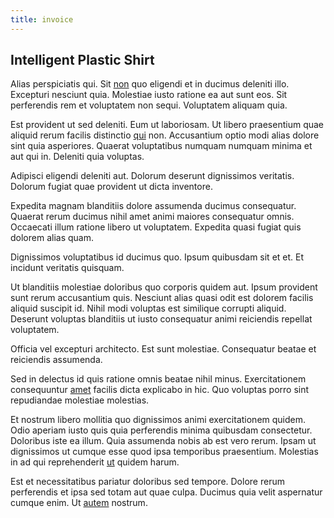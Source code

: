 ```yaml
---
title: invoice
---
```


## Intelligent Plastic Shirt

Alias perspiciatis qui. Sit [non](/dolore/odio/neque/solutions_quantifying.md) quo eligendi et in ducimus deleniti illo. Excepturi nesciunt quia. Molestiae iusto ratione ea aut sunt eos. Sit perferendis rem et voluptatem non sequi. Voluptatem aliquam quia.

Est provident ut sed deleniti. Eum ut laboriosam. Ut libero praesentium quae aliquid rerum facilis distinctio [qui](/dolore/odio/neque/repellat/toolset.md) non. Accusantium optio modi alias dolore sint quia asperiores. Quaerat voluptatibus numquam numquam minima et aut qui in. Deleniti quia voluptas.

Adipisci eligendi deleniti aut. Dolorum deserunt dignissimos veritatis. Dolorum fugiat quae provident ut dicta inventore.

Expedita magnam blanditiis dolore assumenda ducimus consequatur. Quaerat rerum ducimus nihil amet animi maiores consequatur omnis. Occaecati illum ratione libero ut voluptatem. Expedita quasi fugiat quis dolorem alias quam.

Dignissimos voluptatibus id ducimus quo. Ipsum quibusdam sit et et. Et incidunt veritatis quisquam.

Ut blanditiis molestiae doloribus quo corporis quidem aut. Ipsum provident sunt rerum accusantium quis. Nesciunt alias quasi odit est dolorem facilis aliquid suscipit id. Nihil modi voluptas est similique corrupti aliquid. Deserunt voluptas blanditiis ut iusto consequatur animi reiciendis repellat voluptatem.

Officia vel excepturi architecto. Est sunt molestiae. Consequatur beatae et reiciendis assumenda.

Sed in delectus id quis ratione omnis beatae nihil minus. Exercitationem consequuntur [amet](/facere/temporibus/adipisci/molestias/withdrawal.md) facilis dicta explicabo in hic. Quo voluptas porro sint repudiandae molestiae molestias.

Et nostrum libero mollitia quo dignissimos animi exercitationem quidem. Odio aperiam iusto quis quia perferendis minima quibusdam consectetur. Doloribus iste ea illum. Quia assumenda nobis ab est vero rerum. Ipsam ut dignissimos ut cumque esse quod ipsa temporibus praesentium. Molestias in ad qui reprehenderit [ut](/earum/quo/dolorem/assurance_blue_archive.md) quidem harum.

Est et necessitatibus pariatur doloribus sed tempore. Dolore rerum perferendis et ipsa sed totam aut quae culpa. Ducimus quia velit aspernatur cumque enim. Ut [autem](/facere/eaque/com.md) nostrum.
